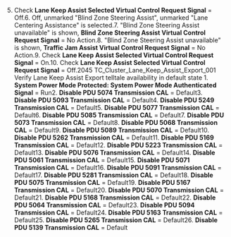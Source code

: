 5. Check **Lane Keep Assist Selected Virtual Control Request Signal** = Off.6. Off, unmarked "Blind Zone Steering Assist", unmarked "Lane Centering Assistance" is selected.7. "Blind Zone Steering Assist unavailable" is shown, **Blind Zone Steering Assist Virtual Control Request Signal** = No Action.8. "Blind Zone Steering Assist unavailable" is shown, **Traffic Jam Assist Virtual Control Request Signal** = No Action.9. Check **Lane Keep Assist Selected Virtual Control Request Signal** = On.10. Check **Lane Keep Assist Selected Virtual Control Request Signal** = Off.2045 TC_Cluster_Lane_Keep_Assist_Export_001 Verify Lane Keep Assist Export telltale availability in default state 1. **System Power Mode Protected: System Power Mode Authenticated Signal** = Run2. **Disable PDU 5074 Transmission CAL** = Default3. **Disable PDU 5093 Transmission CAL** = Default4. **Disable PDU 5249 Transmission CAL** = Default5. **Disable PDU 5077 Transmission CAL** = Default6. **Disable PDU 5085 Transmission CAL** = Default7. **Disable PDU 5073 Transmission CAL** = Default8. **Disable PDU 5068 Transmission CAL** = Default9. **Disable PDU 5089 Transmission CAL** = Default10. **Disable PDU 5262 Transmission CAL** = Default11. **Disable PDU 5169 Transmission CAL** = Default12. **Disable PDU 5223 Transmission CAL** = Default13. **Disable PDU 5076 Transmission CAL** = Default14. **Disable PDU 5061 Transmission CAL** = Default15. **Disable PDU 5071 Transmission CAL** = Default16. **Disable PDU 5091 Transmission CAL** = Default17. **Disable PDU 5281 Transmission CAL** = Default18. **Disable PDU 5075 Transmission CAL** = Default19. **Disable PDU 5167 Transmission CAL** = Default20. **Disable PDU 5070 Transmission CAL** = Default21. **Disable PDU 5168 Transmission CAL** = Default22. **Disable PDU 5064 Transmission CAL** = Default23. **Disable PDU 5094 Transmission CAL** = Default24. **Disable PDU 5163 Transmission CAL** = Default25. **Disable PDU 5265 Transmission CAL** = Default26. **Disable PDU 5139 Transmission CAL** = Default